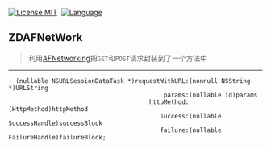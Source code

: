 [![License MIT](https://img.shields.io/badge/license-MIT-green.svg?style=flat)](https://github.com/faimin/ZDAFNetWorkHelper/blob/master/LICENSE)&nbsp;
[![Language](http://img.shields.io/badge/language-objc-brightgreen.svg?style=flat
)](https://developer.apple.com/library/mac/documentation/Cocoa/Conceptual/ProgrammingWithObjectiveC/Introduction/Introduction.html)&nbsp;

## ZDAFNetWork

>  利用[AFNetworking](https://github.com/AFNetworking/AFNetworking)把`GET`和`POST`请求封装到了一个方法中 
> 
-------

```objc
- (nullable NSURLSessionDataTask *)requestWithURL:(nonnull NSString *)URLString
                                           params:(nullable id)params
                                       httpMethod:(HttpMethod)httpMethod
                                          success:(nullable SuccessHandle)successBlock
                                          failure:(nullable FailureHandle)failureBlock;                                          
```
